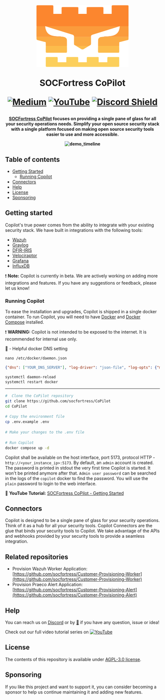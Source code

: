 <h1 align="center">

<a href="https://www.socfortress.co"><img src="src/assets/images/socfortress_logo.svg" width="300" height="200"></a>

SOCFortress CoPilot

[![Medium](https://img.shields.io/badge/Medium-12100E?style=for-the-badge&logo=medium&logoColor=white)](https://socfortress.medium.com/)
[![YouTube](https://img.shields.io/badge/YouTube-%23FF0000.svg?style=for-the-badge&logo=YouTube&logoColor=white)](https://www.youtube.com/@taylorwalton_socfortress/videos)
[![Discord Shield](https://discordapp.com/api/guilds/871419379999469568/widget.png?style=shield)](https://discord.gg/UN3pNBzaEQ)

</h1><h4 align="center">

[SOCFortress CoPilot](https://www.socfortress.co) focuses on providing a single pane of glass for all your security operations needs. Simplify your open source security stack with a single platform focused on making open source security tools easier to use and more accessible.

![demo_timeline](src/assets/images/copilot_gif.gif)

## Table of contents

-   [Getting Started](#getting-started)
    -   [Running Copilot](#runnning-copilot)
-   [Connectors](#connectors)
-   [Help](#help)
-   [License](#license)
-   [Sponsoring](#sponsoring)

## Getting started

Copilot's true power comes from the ability to integrate with your existing security stack. We have built in integrations with the following tools:

-   [Wazuh](https://wazuh.com/)
-   [Graylog](https://www.graylog.org/)
-   [DFIR-IRIS](https://dfir-iris.org/)
-   [Velociraptor](https://docs.velociraptor.app/)
-   [Grafana](https://grafana.com/)
-   [InfluxDB](https://www.influxdata.com/)

❗️ **Note:** Copilot is currently in beta. We are actively working on adding more integrations and features. If you have any suggestions or feedback, please let us know!

### Running Copilot

To ease the installation and upgrades, Copilot is shipped in a single docker container. To run Copilot, you will need to have [Docker](https://docs.docker.com/get-docker/) and [Docker Compose](https://docs.docker.com/compose/install/) installed.

❗ **WARNING:** Copilot is not intended to be exposed to the internet. It is recommended for internal use only.

🔴 - Helpful docker DNS setting

```
nano /etc/docker/daemon.json
```

```json
{"dns": ["YOUR_DNS_SERVER"], "log-driver": "json-file", "log-opts": {"max-size": "10m", "max-file": "3"}}
```

```
systemctl daemon-reload
systemctl restart docker
```
--------------------------------------
```bash
#  Clone the CoPilot repository
git clone https://github.com/socfortress/CoPilot
cd CoPilot

# Copy the environment file
cp .env.example .env

# Make your changes to the .env file

# Run Copilot
docker compose up -d
```

Copilot shall be available on the host interface, port 5173, protocol HTTP - `http://<your_instance_ip>:5173`.
By default, an `admin` account is created. The password is printed in stdout the very first time Copilot is started. It won't be printed anymore after that.
`Admin user password` can be searched in the logs of the `copilot` docker to find the password. You will use the `plain` password to login to the web interface.

🚀 **YouTube Tutorial:** [SOCFortress CoPilot - Getting Started](https://youtu.be/seITDGXAiJw)

## Connectors

Copilot is designed to be a single pane of glass for your security operations. Think of it as a hub for all your security tools. Copilot Connectors are the glue that binds your security tools to Copilot. We take advantage of the APIs and webhooks provided by your security tools to provide a seamless integration.

## Related repositories

-   Provision Wazuh Worker Application: [https://github.com/socfortress/Customer-Provisioning-Worker](https://github.com/socfortress/Customer-Provisioning-Worker)
-   Provision Praeco Alert Application: [https://github.com/socfortress/Customer-Provisioning-Alert](https://github.com/socfortress/Customer-Provisioning-Alert)

## Help

You can reach us on [Discord](https://discord.gg/UN3pNBzaEQ) or by [📧](mailto:info@socfortress.co) if you have any question, issue or idea!

Check out our full video tutorial series on [![YouTube](https://img.shields.io/badge/YouTube-%23FF0000.svg?style=for-the-badge&logo=YouTube&logoColor=white)](https://www.youtube.com/@taylorwalton_socfortress/playlists)

## License

The contents of this repository is available under [AGPL-3.0 license](LICENSE.txt).

## Sponsoring

If you like this project and want to support it, you can consider becoming a sponsor to help us continue maintaining it and adding new features.
